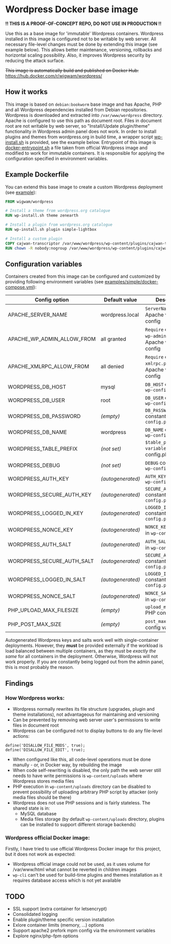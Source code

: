 Wordpress Docker base image
===========================

**!! THIS IS A PROOF-OF-CONCEPT REPO, DO NOT USE IN PRODUCTION !!**

Use this as a base image for 'immutable' Wordpress containers. Wordpress installed in this image is
configured not to be writable by web server. All necessary file-level changes must be done by 
extending this image (see example below). This allows better maintenance, versioning, rollbacks and
horizontal scaling possibility. Also, it improves Wordpress security by reducing the attack surface.

~~This image is automatically build and published on Docker Hub:~~
https://hub.docker.com/r/wigwam/wordpress/


How it works
------------

This image is based on `debian:bookworm` base image and has Apache, PHP and all Wordpress
dependencies installed from Debian repositories. Wordpress is downloaded and extracted into
`/var/www/wordpress` directory. Apache is configured to use this path as document root. Files
in document root are not writable by web server, so "Install/Update plugin/theme" functionality
in Wordpress admin panel does not work. In order to install plugins and themes from wordpress.org in
build time, a wrapper script [wp-install.sh](wp-install.sh) is provided, see the example below.
Entrypoint of this image is [docker-entrypoint.sh](docker-entrypoint.sh) a file taken from official
Wordpress image and modified to work for immutable containers. It is responsible for applying the
configuration specified in environment variables.


Example Dockerfile
------------------

You can extend this base image to create a custom Wordpress deployment 
(see [example](examples/simple/)):

```Dockerfile
FROM wigwam/wordpress

# Install a theme from wordpress.org catalogue
RUN wp-install.sh theme zenearth

# Install a plugin from wordpress.org catalogue
RUN wp-install.sh plugin simple-lightbox

# Install a custom plugin
COPY cajwan-transcriptor /var/www/wordpress/wp-content/plugins/cajwan-transcriptor
RUN chown -R nobody:nogroup /var/www/wordpress/wp-content/plugins/cajwan-transcriptor
```


Configuration variables
-----------------------

Containers created from this image can be configured and customized by providing following
environment variables (see [examples/simple/docker-compose.yml](examples/simple/docker-compose.yml)):

| Config option              | Default value     | Description                                                                |
|----------------------------|-------------------|----------------------------------------------------------------------------|
| APACHE_SERVER_NAME         | wordpress.local   | `ServerName` in Apache virtual host config                                 |
| APACHE_WP_ADMIN_ALLOW_FROM | all granted       | `Require` directive for `wp-admin` directory in Apache virtual host config |
| APACHE_XMLRPC_ALLOW_FROM   | all denied        | `Require` directive for `xmlrpc.php` file in Apache virtual host config    |
| WORDPRESS_DB_HOST          | mysql             | `DB_HOST` constant in `wp-config.php`                                      |
| WORDPRESS_DB_USER          | root              | `DB_USER` constant in `wp-config.php`                                      |
| WORDPRESS_DB_PASSWORD      | *(empty)*         | `DB_PASSWORD` constant in `wp-config.php`                                  |
| WORDPRESS_DB_NAME          | wordpress         | `DB_NAME` constant in `wp-config.php`                                      |
| WORDPRESS_TABLE_PREFIX     | *(not set)*       | `$table_prefix`` variable in `wp-config.php`                               |
| WORDPRESS_DEBUG            | *(not set)*       | `DEBUG` constant in `wp-config.php`                                        |
| WORDPRESS_AUTH_KEY         | *(autogenerated)* | `AUTH_KEY` constant in `wp-config.php`                                     |
| WORDPRESS_SECURE_AUTH_KEY  | *(autogenerated)* | `SECURE_AUTH_KEY` constant in `wp-config.php`                              |
| WORDPRESS_LOGGED_IN_KEY    | *(autogenerated)* | `LOGGED_IN_KEY` constant in `wp-config.php`                                |
| WORDPRESS_NONCE_KEY        | *(autogenerated)* | `NONCE_KEY` constant in `wp-config.php`                                    |
| WORDPRESS_AUTH_SALT        | *(autogenerated)* | `AUTH_SALT` constant in `wp-config.php`                                    |
| WORDPRESS_SECURE_AUTH_SALT | *(autogenerated)* | `SECURE_AUTH_SALT` constant in `wp-config.php`                             |
| WORDPRESS_LOGGED_IN_SALT   | *(autogenerated)* | `LOGGED_IN_SALT` constant in `wp-config.php`                               |
| WORDPRESS_NONCE_SALT       | *(autogenerated)* | `NONCE_SALT` constant in `wp-config.php`                                   |
| PHP_UPLOAD_MAX_FILESIZE    | *(empty)*         | `upload_max_filesize` PHP config value                                     |
| PHP_POST_MAX_SIZE          | *(empty)*         | `post_max_size` PHP config value                                           |

Autogenerated Wordpress keys and salts work well with single-container deployments. However,
they **must** be provided externally if the workload is load balanced between multiple containers,
as they must be *exactly the same* for all containers in the deployment. Otherwise, Wordpress will
not work properly. If you are constantly being logged out from the admin panel, this is most 
probably the reason.


Findings
--------

### How Wordpress works:

  - Wordpress normally rewrites its file structure (upgrades, plugin and theme installations), not 
    advantageous for maintaining and versioning
  - Can be prevented by removing web server user's permissions to write files in document root
  - Wordpress can be configured not to display buttons to do any file-level actions:
```
define('DISALLOW_FILE_MODS', true);
define('DISALLOW_FILE_EDIT', true);
```
  - When configured like this, all code-level operations must be done manully - or, in Docker way,
    by rebuilding the image
  - When code self-rewriting is disabled, the only path the web server still needs to have write
    permissions is `wp-content/uploads` where Wordpress stores media files
  - PHP execution in `wp-content/uploads` directory can be disabled to prevent possibility of
    uploading arbitrary PHP script by attacker (only media files should be there)
  - Wordpress does not use PHP sessions and is fairly stateless. The shared state is in:
    - MySQL database
    - Media files storage (by default `wp-content/uploads` directory, plugins can be installed to 
      support different storage backends)

### Wordpress official Docker image:

Firstly, I have tried to use official Wordpress Docker image for this project, but it does not work
as expected:

  - Wordpress official image could not be used, as it uses volume for /var/www/html what cannot be
    reverted in children images
  - `wp-cli` can't be used for build-time plugins and themes installation as it requires database
    access which is not yet available


TODO
----
- SSL support (extra container for letsencrypt)
- Consolidated logging
- Enable plugin/theme specific version installation
- Exlore container limits (memory, ...) options
- Support apache2 prefork mpm config via the environment variables
- Explore nginx/php-fpm options
